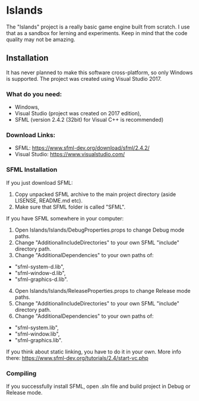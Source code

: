# Islands

The "Islands" project is a really basic game engine built from scratch. I use that as a sandbox for lerning and experiments. Keep in mind that the code quality may not be amazing.

## Installation

It has never planned to make this software cross-platform, so only Windows is supported.
The project was created using Visual Studio 2017.

### What do you need:
- Windows,
- Visual Studio (project was created on 2017 edition),
- SFML (version 2.4.2 (32bit) for Visual C++ is recommended)

### Download Links:
- SFML: https://www.sfml-dev.org/download/sfml/2.4.2/
- Visual Studio: https://www.visualstudio.com/

### SFML Installation
If you just download SFML:
1. Copy unpacked SFML archive to the main project directory (aside LISENSE, README.md etc).
2. Make sure that SFML folder is called "SFML".

If you have SFML somewhere in your computer:
1. Open Islands/Islands/DebugProperties.props to change Debug mode paths.
2. Change "AdditionalIncludeDirectories" to your own SFML "include" directory path.
3. Change "AdditionalDependencies" to your own paths of:
- "sfml-system-d.lib", 
- "sfml-window-d.lib",
- "sfml-graphics-d.lib".

4. Open Islands/Islands/ReleaseProperties.props to change Release mode paths.
5. Change "AdditionalIncludeDirectories" to your own SFML "include" directory path.
6. Change "AdditionalDependencies" to your own paths of:
- "sfml-system.lib", 
- "sfml-window.lib",
- "sfml-graphics.lib".

If you think about static linking, you have to do it in your own. More info there: https://www.sfml-dev.org/tutorials/2.4/start-vc.php 

### Compiling
If you successfully install SFML, open .sln file and build project in Debug or Release mode.


